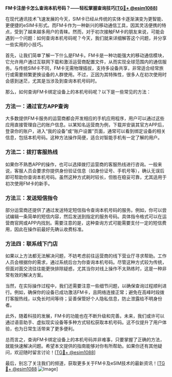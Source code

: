 **FM卡注册卡怎么查询本机号码？——轻松掌握查询技巧[[TG💪+ @esim1088](https://t.me/s/esim1088)]**

在现代通讯技术飞速发展的今天，SIM卡已经从传统的实体卡逐渐演变为更智能、更便捷的eSIM卡形式。而FM卡作为一种新兴的移动通信工具，因其灵活便携的特点，受到了越来越多用户的青睐。然而，对于初次接触FM卡的朋友来说，可能会遇到一个问题：如何查询本机号码呢？今天，我们就来详细解答这个问题，并分享一些实用的小技巧。

首先，让我们简单了解一下什么是FM卡。FM卡是一种功能强大的移动通信模块，它允许用户通过互联网下载和激活运营商配置文件，从而实现全球范围内的通信服务。与传统SIM卡不同，FM卡无需物理插拔，支持多设备共享，非常适合经常旅行或需要频繁更换设备的人群使用。不过，正因为其特殊性，很多人在初次使用时会感到迷茫，尤其是当涉及到查询本机号码时。

那么，如何查询FM卡绑定设备上的本机号码呢？以下是一些常见的方法：

### 方法一：通过官方APP查询

大多数提供FM卡服务的运营商都会开发相应的手机应用程序，用户可以通过这些应用直接管理自己的账户信息。以某知名运营商为例，下载并安装其官方APP后，登录你的账户，进入“我的设备”或“账户设置”页面，通常可以看到绑定设备的相关信息，包括本机号码。这种方法操作简便，适合对智能手机有一定了解的用户。

### 方法二：拨打客服热线

如果你不熟悉APP的操作，也可以选择拨打运营商的客服热线进行咨询。一般来说，客服人员会要求你提供身份验证信息（如身份证号、手机号等），确认无误后即可帮助你查询本机号码。虽然这种方式耗时较长，但胜在稳妥可靠，尤其适用于初次使用FM卡的新手。

### 方法三：发送短信指令

部分运营商还提供了通过发送特定短信指令查询本机号码的服务。例如，你可以尝试编辑一条简单的短信内容，然后发送到指定的服务号码。具体指令格式可以在运营商官网或APP内找到。需要注意的是，这种查询方式可能需要支付一定的短信费用，因此在操作前最好先确认收费标准。

### 方法四：联系线下门店

如果以上方法都无法解决问题，不妨考虑前往运营商的线下营业厅寻求帮助。工作人员会根据你的需求，通过系统后台为你查询本机号码。尽管这种方式较为传统，但面对面交流往往能更快排除疑惑，尤其当你对线上操作不太熟练时，这是一种非常有效的解决方案。

当然，在实际操作过程中，我们还需要注意一些细节问题，以确保查询过程顺利进行。例如，确保你的设备已成功激活FM卡，且网络连接正常；避免在高峰时段拨打客服热线，以免长时间等待；妥善保管好个人隐私信息，防止泄露给不明身份者。

此外，随着科技的发展，FM卡的功能也在不断升级和完善。未来，我们或许可以通过语音助手、虚拟现实设备等多种方式轻松获取本机号码。这不仅提升了用户体验，也为日常生活带来了更多便利。

总而言之，查询FM卡绑定设备上的本机号码并非难事，只要掌握了正确的方法，就能快速解决问题。希望本文提供的指南能够对你有所帮助。如果你还有其他疑问，欢迎随时留言讨论！[[TG💪+ @esim1088](https://t.me/s/esim1088)]

最后，别忘了关注我们的频道，获取更多关于FM卡及eSIM技术的最新资讯！[[TG💪+ @esim1088](https://t.me/s/esim1088) ![Image](https://i.postimg.cc/4NQfJmqS/Snipaste-2025-05-13-00-14-12.png)]